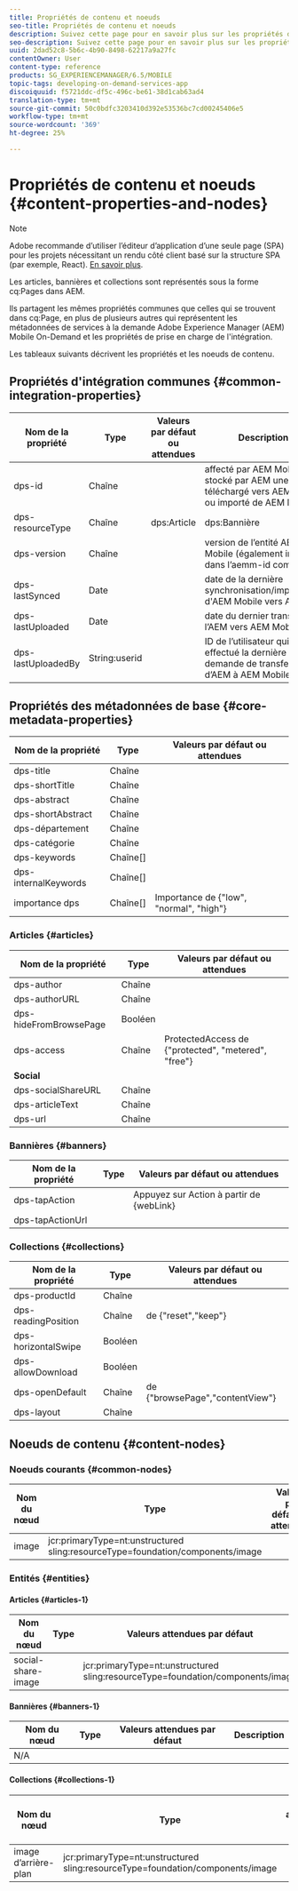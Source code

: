 ```yaml
---
title: Propriétés de contenu et noeuds
seo-title: Propriétés de contenu et noeuds
description: Suivez cette page pour en savoir plus sur les propriétés de contenu et les noeuds.
seo-description: Suivez cette page pour en savoir plus sur les propriétés de contenu et les noeuds.
uuid: 2dad52c8-5b6c-4b90-8498-62217a9a27fc
contentOwner: User
content-type: reference
products: SG_EXPERIENCEMANAGER/6.5/MOBILE
topic-tags: developing-on-demand-services-app
discoiquuid: f5721ddc-df5c-496c-be61-38d1cab63ad4
translation-type: tm+mt
source-git-commit: 50c0bdfc3203410d392e53536bc7cd00245406e5
workflow-type: tm+mt
source-wordcount: '369'
ht-degree: 25%

---
```



# Propriétés de contenu et noeuds {#content-properties-and-nodes}

>[!NOTE]
>
>Adobe recommande d’utiliser l’éditeur d’application d’une seule page (SPA) pour les projets nécessitant un rendu côté client basé sur la structure SPA (par exemple, React). [En savoir plus](/help/sites-developing/spa-overview.md).

Les articles, bannières et collections sont représentés sous la forme cq:Pages dans AEM.

Ils partagent les mêmes propriétés communes que celles qui se trouvent dans cq:Page, en plus de plusieurs autres qui représentent les métadonnées de services à la demande Adobe Experience Manager (AEM) Mobile On-Demand et les propriétés de prise en charge de l&#39;intégration.

Les tableaux suivants décrivent les propriétés et les noeuds de contenu.

## Propriétés d&#39;intégration communes {#common-integration-properties}

| **Nom de la propriété** | **Type** | **Valeurs par défaut ou attendues** | **Description** |
|---|---|---|---|
| dps-id | Chaîne |  | affecté par AEM Mobile et stocké par AEM une fois téléchargé vers AEM Mobile ou importé de AEM Mobile |
| dps-resourceType | Chaîne | dps:Article | dps:Bannière | dps:Collection | propriété de type d&#39;entité |
| dps-version | Chaîne |  | version de l’entité AEM Mobile (également incluse dans l’aemm-id complet) |
| dps-lastSynced | Date |  | date de la dernière synchronisation/importation d&#39;AEM Mobile vers AEM |
| dps-lastUploaded | Date |  | date du dernier transfert de l’AEM vers AEM Mobile |
| dps-lastUploadedBy | String:userid |  | ID de l’utilisateur qui a effectué la dernière demande de transfert d’AEM à AEM Mobile |

## Propriétés des métadonnées de base {#core-metadata-properties}

| Nom de la propriété | Type | Valeurs par défaut ou attendues |
|--- |--- |--- |
| dps-title | Chaîne |  |
| dps-shortTitle | Chaîne |  |
| dps-abstract | Chaîne |  |
| dps-shortAbstract | Chaîne |  |
| dps-département | Chaîne |  |
| dps-catégorie | Chaîne |  |
| dps-keywords | Chaîne[] |  |
| dps-internalKeywords | Chaîne[] |  |
| importance dps | Chaîne[] | Importance de {&quot;low&quot;, &quot;normal&quot;, &quot;high&quot;} |

### Articles {#articles}

| **Nom de la propriété** | **Type** | **Valeurs par défaut ou attendues** |
|---|---|---|
| dps-author | Chaîne |  |
| dps-authorURL | Chaîne |  |
| dps-hideFromBrowsePage | Booléen |  |
| dps-access | Chaîne | ProtectedAccess de {&quot;protected&quot;, &quot;metered&quot;, &quot;free&quot;} |
| **Social** |  |  |
| dps-socialShareURL | Chaîne |  |
| dps-articleText | Chaîne |  |
| dps-url | Chaîne |  |

### Bannières {#banners}

| **Nom de la propriété** | **Type** | **Valeurs par défaut ou attendues** |
|---|---|---|
| dps-tapAction |  | Appuyez sur Action à partir de {webLink} |
| dps-tapActionUrl |  |  |

### Collections {#collections}

| Nom de la propriété | Type | Valeurs par défaut ou attendues |
|--- |--- |--- |
| dps-productId | Chaîne |  |
| dps-readingPosition | Chaîne | de {&quot;reset&quot;,&quot;keep&quot;} |
| dps-horizontalSwipe | Booléen |  |
| dps-allowDownload | Booléen |  |
| dps-openDefault | Chaîne | de {&quot;browsePage&quot;,&quot;contentView&quot;} |
| dps-layout | Chaîne |  |

## Noeuds de contenu {#content-nodes}

### Noeuds courants {#common-nodes}

| Nom du nœud | Type | Valeurs par défaut ou attendues | Description |
|--- |--- |--- |--- |
| image | jcr:primaryType=nt:unstructured <br> sling:resourceType=foundation/components/image |  |  |

### Entités {#entities}

#### Articles {#articles-1}

| Nom du nœud | Type | Valeurs attendues par défaut | Description |
|--- |--- |--- |--- |
| social-share-image |  | jcr:primaryType=nt:unstructured <br> sling:resourceType=foundation/components/image |  |

#### Bannières {#banners-1}

| Nom du nœud | Type | Valeurs attendues par défaut | Description |
|---|---|---|---|
| N/A |  |  |  |

#### Collections {#collections-1}

| Nom du nœud | Type | Valeurs attendues par défaut | Description |
|--- |--- |--- |--- |
| image d’arrière-plan | jcr:primaryType=nt:unstructured <br> sling:resourceType=foundation/components/image |  |  |
